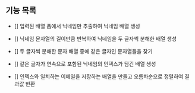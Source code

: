 ## 기능 목록

- [] 입력된 배열 폼에서 닉네임만 추출하여 닉네임 배열 생성

- [] 닉네임 문자열의 길이만큼 반복하여 닉네임을 두 글자씩 분해한 배열 생성

- [] 두 글자씩 분해한 문자 배열 중에 같은 글자인 문자열들을 찾기

- [] 같은 글자가 연속으로 포함된 닉네임의 인덱스가 담긴 배열 생성

- [] 인덱스와 일치하는 이메일을 저장하는 배열을 만들고 오름차순으로 정렬하여 결과값 반환
